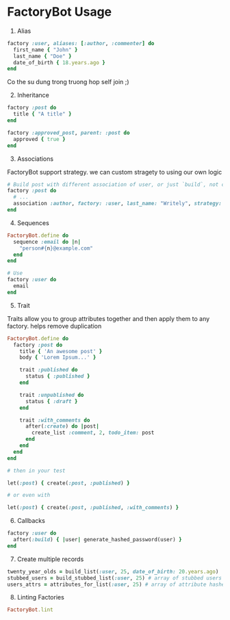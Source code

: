 # FactoryBot Usage

1. Alias

```ruby
factory :user, aliases: [:author, :commenter] do
  first_name { "John" }
  last_name { "Doe" }
  date_of_birth { 18.years.ago }
end
```

Co the su dung trong truong hop self join ;)

2. Inheritance

```ruby
factory :post do
  title { "A title" }
end

factory :approved_post, parent: :post do
  approved { true }
end
```

3. Associations

FactoryBot support strategy. we can custom stragety to using our own logic

```ruby
# Build post with different association of user, or just `build`, not create
factory :post do
  # ...
  association :author, factory: :user, last_name: "Writely", strategy: :build
end
```

4. Sequences

```ruby
FactoryBot.define do
  sequence :email do |n|
    "person#{n}@example.com"
  end
end

# Use
factory :user do
  email
end
```

5. Trait

Traits allow you to group attributes together and then apply them to any factory. helps remove duplication

```ruby
FactoryBot.define do
  factory :post do
    title { 'An awesome post' }
    body { 'Lorem Ipsum...' }

    trait :published do
      status { :published }
    end

    trait :unpublished do
      status { :draft }
    end

    trait :with_comments do
      after(:create) do |post|
        create_list :comment, 2, todo_item: post
      end
    end
  end
end

# then in your test

let(:post) { create(:post, :published) }

# or even with

let(:post) { create(:post, :published, :with_comments) }
```

6. Callbacks

```ruby
factory :user do
  after(:build) { |user| generate_hashed_password(user) }
end
```

7. Create multiple records

```ruby
twenty_year_olds = build_list(:user, 25, date_of_birth: 20.years.ago)
stubbed_users = build_stubbed_list(:user, 25) # array of stubbed users
users_attrs = attributes_for_list(:user, 25) # array of attribute hashes
```

8. Linting Factories

```ruby
FactoryBot.lint
```
